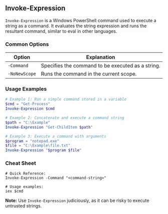 ## Invoke-Expression

`Invoke-Expression` is a Windows PowerShell command used to execute a string as a command. It evaluates the string expression and runs the resultant command, similar to eval in other languages.

### Common Options

| Option       | Explanation                                        |
|--------------|----------------------------------------------------|
| `-Command`   | Specifies the command to be executed as a string.  |
| `-NoNewScope`| Runs the command in the current scope.             |

### Usage Examples

```powershell
# Example 1: Run a simple command stored in a variable
$cmd = "Get-Process"
Invoke-Expression $cmd

# Example 2: Concatenate and execute a command string
$path = "C:\Example"
Invoke-Expression "Get-ChildItem $path"

# Example 3: Execute a command with arguments
$program = "notepad.exe"
$file = "C:\Example\file.txt"
Invoke-Expression "$program $file"
```

### Cheat Sheet

```plaintext
# Quick Reference:
Invoke-Expression -Command "<command-string>"

# Usage examples:
iex $cmd
```

**Note:** Use `Invoke-Expression` judiciously, as it can be risky to execute untrusted strings.
